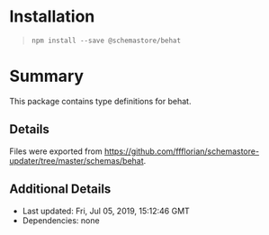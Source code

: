 # Installation
> `npm install --save @schemastore/behat`

# Summary
This package contains type definitions for behat.

## Details
Files were exported from https://github.com/ffflorian/schemastore-updater/tree/master/schemas/behat.

## Additional Details
* Last updated: Fri, Jul 05, 2019, 15:12:46 GMT
* Dependencies: none

